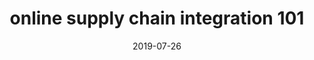 ---
title: online supply chain integration 101
description: "So you have an ERP and you have a website to display your products… But something is missing. That something is online supply chain integration. Here’s the what, who and why."
date: 2019-07-26
---